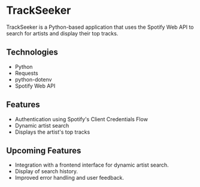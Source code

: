 # TrackSeeker

TrackSeeker is a Python-based application that uses the Spotify Web API to search for artists and display their top tracks.

## Technologies

- Python
- Requests
- python-dotenv
- Spotify Web API

## Features

- Authentication using Spotify's Client Credentials Flow
- Dynamic artist search
- Displays the artist's top tracks

## Upcoming Features

- Integration with a frontend interface for dynamic artist search.
- Display of search history.
- Improved error handling and user feedback.


